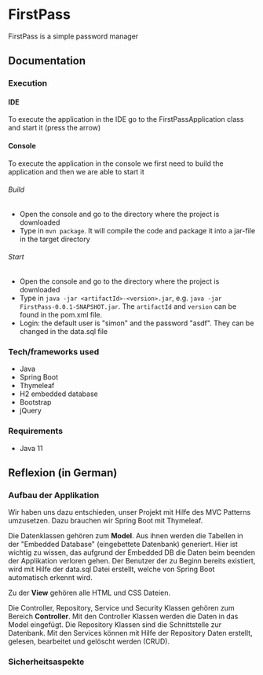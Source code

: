 # FirstPass
FirstPass is a simple password manager

## Documentation
### Execution
#### IDE
To execute the application in the IDE go to the FirstPassApplication class and start it (press the arrow)
#### Console
To execute the application in the console we first need to build the application and then we are able to start it
###### Build
* Open the console and go to the directory where the project is downloaded
* Type in `mvn package`. It will compile the code and package it into a jar-file in the target directory
###### Start
* Open the console and go to the directory where the project is downloaded
* Type in `java -jar <artifactId>-<version>.jar`, e.g. `java -jar FirstPass-0.0.1-SNAPSHOT.jar`. The `artifactId` and `version` can be found in the pom.xml file.
* Login: the default user is "simon" and the password "asdf". They can be changed in the data.sql file

### Tech/frameworks used
* Java
* Spring Boot
* Thymeleaf
* H2 embedded database
* Bootstrap
* jQuery

### Requirements
* Java 11

## Reflexion (in German)
### Aufbau der Applikation
Wir haben uns dazu entschieden, unser Projekt mit Hilfe des MVC Patterns umzusetzen. Dazu brauchen wir Spring Boot mit Thymeleaf.

Die Datenklassen gehören zum **Model**. Aus ihnen werden die Tabellen in der "Embedded Database" (eingebettete Datenbank) generiert.
Hier ist wichtig zu wissen, das aufgrund der Embedded DB die Daten beim beenden der Applikation verloren gehen. Der Benutzer
der zu Beginn bereits existiert, wird mit Hilfe der data.sql Datei erstellt, welche von Spring Boot automatisch erkennt wird.

Zu der **View** gehören alle HTML und CSS Dateien.

Die Controller, Repository, Service und Security Klassen gehören zum Bereich **Controller**. Mit den Controller Klassen
werden die Daten in das Model eingefügt. Die Repository Klassen sind die Schnittstelle zur Datenbank. Mit den Services können
mit Hilfe der Repository Daten erstellt, gelesen, bearbeitet und gelöscht werden (CRUD).

### Sicherheitsaspekte